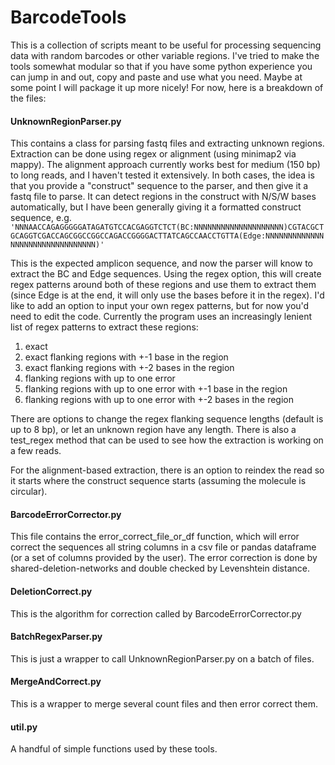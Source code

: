 # BarcodeTools

This is a collection of scripts meant to be useful for processing sequencing data with random barcodes or other variable regions. I've tried to make the tools somewhat modular so that if you have some python experience you can jump in and out, copy and paste and use what you need. Maybe at some point I will package it up more nicely! For now, here is a breakdown of the files:

#### UnknownRegionParser.py
This contains a class for parsing fastq files and extracting unknown regions. Extraction can be done using regex or alignment (using minimap2 via mappy). The alignment approach currently works best for medium (150 bp) to long reads, and I haven't tested it extensively. In both cases, the idea is that you provide a "construct" sequence to the parser, and then give it a fastq file to parse. It can detect regions in the construct with N/S/W bases automatically, but I have been generally giving it a formatted construct sequence, e.g.
`'NNNAACCAGAGGGGGATAGATGTCCACGAGGTCTCT(BC:NNNNNNNNNNNNNNNNNNNN)CGTACGCTGCAGGTCGACCAGCGGCCGGCCAGACCGGGGACTTATCAGCCAACCTGTTA(Edge:NNNNNNNNNNNNNNNNNNNNNNNNNNNNNNNN)'`

This is the expected amplicon sequence, and now the parser will know to extract the BC and Edge sequences. Using the regex option, this will create regex patterns around both of these regions and use them to extract them (since Edge is at the end, it will only use the bases before it in the regex). I'd like to add an option to input your own regex patterns, but for now you'd need to edit the code. Currently the program uses an increasingly lenient list of regex patterns to extract these regions: 
1. exact
2. exact flanking regions with +-1 base in the region
3. exact flanking regions with +-2 bases in the region
4. flanking regions with up to one error
5. flanking regions with up to one error with +-1 base in the region
6. flanking regions with up to one error with +-2 bases in the region

There are options to change the regex flanking sequence lengths (default is up to 8 bp), or let an unknown region have any length. There is also a test_regex method that can be used to see how the extraction is working on a few reads.

For the alignment-based extraction, there is an option to reindex the read so it starts where the construct sequence starts (assuming the molecule is circular).

#### BarcodeErrorCorrector.py
This file contains the error_correct_file_or_df function, which will error correct the sequences all string columns in a csv file or pandas dataframe (or a set of columns provided by the user). The error correction is done by shared-deletion-networks and double checked by Levenshtein distance.

#### DeletionCorrect.py
This is the algorithm for correction called by BarcodeErrorCorrector.py

#### BatchRegexParser.py
This is just a wrapper to call UnknownRegionParser.py on a batch of files.

#### MergeAndCorrect.py
This is a wrapper to merge several count files and then error correct them.

#### util.py
A handful of simple functions used by these tools.


